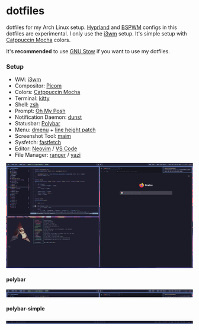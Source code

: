 # dotfiles

dotfiles for my Arch Linux setup. [Hyprland](https://hyprland.org/) and [BSPWM](https://github.com/baskerville/bspwm) configs in this dotfiles are experimental. I only use the [i3wm](https://i3wm.org/) setup. It's simple setup with [Catppuccin Mocha](https://github.com/catppuccin/catppuccin) colors.

It's **recommended** to use [GNU Stow](https://www.gnu.org/software/stow/) if you want to use my dotfiles.

### Setup

- WM: [i3wm](https://i3wm.org/)
- Compositor: [Picom](https://picom.app/)
- Colors: [Catppuccin Mocha](https://github.com/catppuccin/catppuccin)
- Terminal: [kitty](https://sw.kovidgoyal.net/kitty/)
- Shell: [zsh](https://www.zsh.org/)
- Prompt: [Oh My Posh](https://ohmyposh.dev/)
- Notification Daemon: [dunst](https://github.com/dunst-project/dunst)
- Statusbar: [Polybar](https://github.com/polybar/polybar)
- Menu: [dmenu](https://tools.suckless.org/dmenu/) + [line height patch](https://tools.suckless.org/dmenu/patches/line-height/)
- Screenshot Tool: [maim](https://github.com/naelstrof/maim)
- Sysfetch: [fastfetch](https://github.com/fastfetch-cli/fastfetch)
- Editor: [Neovim](https://neovim.io/) / [VS Code](https://code.visualstudio.com/)
- File Manager: [ranger](https://github.com/ranger/ranger) / [yazi](https://github.com/sxyazi/yazi)

![i3 Screenshot](https://raw.githubusercontent.com/moonbrooke/dotfiles/refs/heads/main/assets/screenshot_2024-Nov-08-10-52-52_maim.png)

#### polybar

![polybar](https://raw.githubusercontent.com/moonbrooke/dotfiles/refs/heads/main/assets/polybar.png)

#### polybar-simple

![polybar-simple](https://raw.githubusercontent.com/moonbrooke/dotfiles/refs/heads/main/assets/polybar-simple.png)
